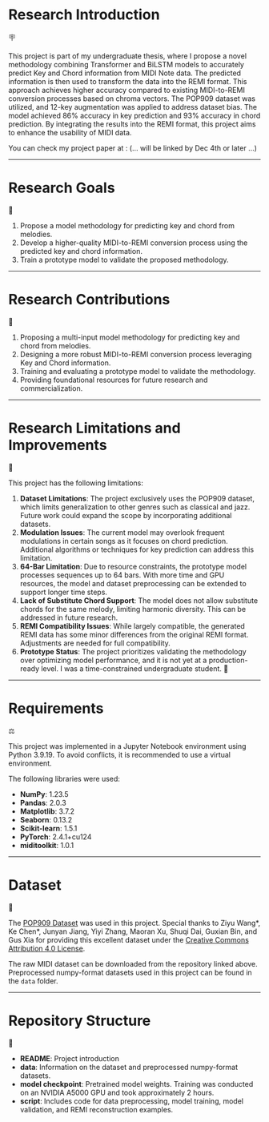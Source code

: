 # Research Introduction

🪧

This project is part of my undergraduate thesis, where I propose a novel methodology combining Transformer and BiLSTM models to accurately predict Key and Chord information from MIDI Note data. The predicted information is then used to transform the data into the REMI format. This approach achieves higher accuracy compared to existing MIDI-to-REMI conversion processes based on chroma vectors. The POP909 dataset was utilized, and 12-key augmentation was applied to address dataset bias. The model achieved 86% accuracy in key prediction and 93% accuracy in chord prediction. By integrating the results into the REMI format, this project aims to enhance the usability of MIDI data.

You can check my project paper at : (... will be linked by Dec 4th or later ...)

---

# Research Goals

🎯

1. Propose a model methodology for predicting key and chord from melodies.
2. Develop a higher-quality MIDI-to-REMI conversion process using the predicted key and chord information.
3. Train a prototype model to validate the proposed methodology.

---

# Research Contributions

🏅

1. Proposing a multi-input model methodology for predicting key and chord from melodies.
2. Designing a more robust MIDI-to-REMI conversion process leveraging Key and Chord information.
3. Training and evaluating a prototype model to validate the methodology.
4. Providing foundational resources for future research and commercialization.

---

# Research Limitations and Improvements

🚫

This project has the following limitations:

1. **Dataset Limitations**: The project exclusively uses the POP909 dataset, which limits generalization to other genres such as classical and jazz. Future work could expand the scope by incorporating additional datasets.
2. **Modulation Issues**: The current model may overlook frequent modulations in certain songs as it focuses on chord prediction. Additional algorithms or techniques for key prediction can address this limitation.
3. **64-Bar Limitation**: Due to resource constraints, the prototype model processes sequences up to 64 bars. With more time and GPU resources, the model and dataset preprocessing can be extended to support longer time steps.
4. **Lack of Substitute Chord Support**: The model does not allow substitute chords for the same melody, limiting harmonic diversity. This can be addressed in future research.
5. **REMI Compatibility Issues**: While largely compatible, the generated REMI data has some minor differences from the original REMI format. Adjustments are needed for full compatibility.
6. **Prototype Status**: The project prioritizes validating the methodology over optimizing model performance, and it is not yet at a production-ready level. I was a time-constrained undergraduate student. 🫠

---

# Requirements

⚖️

This project was implemented in a Jupyter Notebook environment using Python 3.9.19. To avoid conflicts, it is recommended to use a virtual environment.

The following libraries were used:

- **NumPy**: 1.23.5
- **Pandas**: 2.0.3
- **Matplotlib**: 3.7.2
- **Seaborn**: 0.13.2
- **Scikit-learn**: 1.5.1
- **PyTorch**: 2.4.1+cu124
- **miditoolkit**: 1.0.1

---

# Dataset

📑

The [POP909 Dataset](https://github.com/music-x-lab/POP909-Dataset) was used in this project. Special thanks to Ziyu Wang*, Ke Chen*, Junyan Jiang, Yiyi Zhang, Maoran Xu, Shuqi Dai, Guxian Bin, and Gus Xia for providing this excellent dataset under the [Creative Commons Attribution 4.0 License](https://creativecommons.org/licenses/by/4.0/).

The raw MIDI dataset can be downloaded from the repository linked above. Preprocessed numpy-format datasets used in this project can be found in the `data` folder.

---

# Repository Structure

🌲

- **README**: Project introduction
- **data**: Information on the dataset and preprocessed numpy-format datasets.
- **model checkpoint**: Pretrained model weights. Training was conducted on an NVIDIA A5000 GPU and took approximately 2 hours.
- **script**: Includes code for data preprocessing, model training, model validation, and REMI reconstruction examples.
